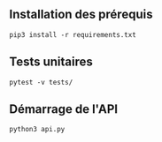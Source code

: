 ## Installation des prérequis
```
pip3 install -r requirements.txt
```

## Tests unitaires
```
pytest -v tests/
```


## Démarrage de l'API
```
python3 api.py
```

















